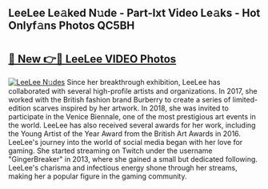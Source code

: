 ## LeeLee Le𝚊ked N𝚞de - Part-Ixt Video Le𝚊ks - Hot Onlyf𝚊ns Photos QC5BH

# <h2><a href="http://ac19240.deff.icu/?id=LeeLee">🔗 New 👉🔴 LeeLee VIDEO Photos</a></h2>

[![LeeLee N𝚞des](https://i.imgur.com/rIISA9y.gif)](http://ac19240.deff.icu/?id=LeeLee)
Since her breakthrough exhibition, LeeLee has collaborated with several high-profile artists and organizations. In 2017, she worked with the British fashion brand Burberry to create a series of limited-edition scarves inspired by her artwork. In 2018, she was invited to participate in the Venice Biennale, one of the most prestigious art events in the world. LeeLee has also received several awards for her work, including the Young Artist of the Year Award from the British Art Awards in 2016. LeeLee's journey into the world of social media began with her love for gaming. She started streaming on Twitch under the username "GingerBreaker" in 2013, where she gained a small but dedicated following. LeeLee's charisma and infectious energy shone through her streams, making her a popular figure in the gaming community.
